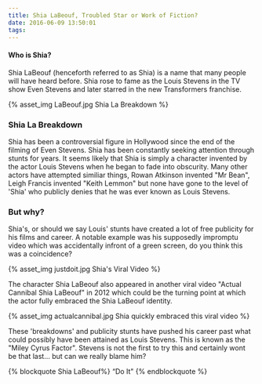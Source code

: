 ```yaml
---
title: Shia LaBeouf, Troubled Star or Work of Fiction?
date: 2016-06-09 13:50:01
tags:
---
```

#### Who is Shia?

Shia LaBeouf (henceforth referred to as Shia) is a name that many people will have heard before. Shia rose to fame as the Louis Stevens in the TV show Even Stevens and later starred in the new Transformers franchise.

{% asset_img LaBeouf.jpg Shia La Breakdown %}

### Shia La Breakdown
Shia has been a controversial figure in Hollywood since the end of the filming of Even Stevens. Shia has been constantly seeking attention through stunts for years. It seems likely that Shia is simply a character invented by the actor Louis Stevens when he began to fade into obscurity. Many other actors have attempted similiar things, Rowan Atkinson invented "Mr Bean", Leigh Francis invented "Keith Lemmon" but none have gone to the level of 'Shia' who publicly denies that he was ever known as Louis Stevens.

### But why?

Shia's, or should we say Louis' stunts have created a lot of free publicity for his films and career. A notable example was his supposedly impromptu video which was accidentally infront of a green screen, do you think this was a coincidence?

{% asset_img justdoit.jpg Shia's Viral Video %}

The character Shia LaBeouf also appeared in another viral video "Actual Cannibal Shia LaBeouf" in 2012 which could be the turning point at which the actor fully embraced the Shia LaBeouf identity.

{% asset_img actualcannibal.jpg Shia quickly embraced this viral video %}

These 'breakdowns' and publicity stunts have pushed his career past what could possibly have been attained as Louis Stevens. This is known as the "Miley Cyrus Factor". Stevens is not the first to try this and certainly wont be that last... but can we really blame him?


{% blockquote Shia LaBeouf%}
“Do It"
{% endblockquote %}